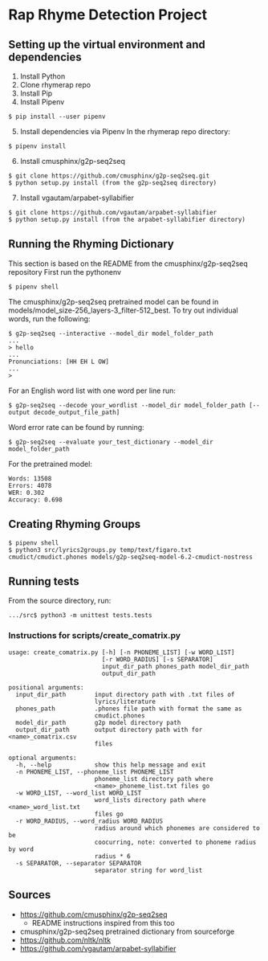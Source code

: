 # Rap Rhyme Detection Project

## Setting up the virtual environment and dependencies

1. Install Python
2. Clone rhymerap repo
3. Install Pip
4. Install Pipenv
```
$ pip install --user pipenv
```
5. Install dependencies via Pipenv
In the rhymerap repo directory:
```
$ pipenv install
```
6. Install cmusphinx/g2p-seq2seq
```
$ git clone https://github.com/cmusphinx/g2p-seq2seq.git
$ python setup.py install (from the g2p-seq2seq directory)
```
7. Install vgautam/arpabet-syllabifier
```
$ git clone https://github.com/vgautam/arpabet-syllabifier
$ python setup.py install (from the arpabet-syllabifier directory)
```
## Running the Rhyming Dictionary
This section is based on the README from the cmusphinx/g2p-seq2seq repository
First run the pythonenv
```
$ pipenv shell

```
The cmusphinx/g2p-seq2seq pretrained model can be found in models/model_size-256_layers-3_filter-512_best.
To try out individual words, run the following:
```
$ g2p-seq2seq --interactive --model_dir model_folder_path
...
> hello
...
Pronunciations: [HH EH L OW]
...
>
```
For an English word list with one word per line run:
```
$ g2p-seq2seq --decode your_wordlist --model_dir model_folder_path [--output decode_output_file_path]
```
Word error rate can be found by running:
```
$ g2p-seq2seq --evaluate your_test_dictionary --model_dir model_folder_path
```
For the pretrained model:
```
Words: 13508
Errors: 4078
WER: 0.302
Accuracy: 0.698
```

## Creating Rhyming Groups
```
$ pipenv shell
$ python3 src/lyrics2groups.py temp/text/figaro.txt cmudict/cmudict.phones models/g2p-seq2seq-model-6.2-cmudict-nostress
```

## Running tests
From the source directory, run:
```
.../src$ python3 -m unittest tests.tests
```

### Instructions for scripts/create_comatrix.py
```
usage: create_comatrix.py [-h] [-n PHONEME_LIST] [-w WORD_LIST]
                          [-r WORD_RADIUS] [-s SEPARATOR]
                          input_dir_path phones_path model_dir_path
                          output_dir_path

positional arguments:
  input_dir_path        input directory path with .txt files of
                        lyrics/literature
  phones_path           .phones file path with format the same as
                        cmudict.phones
  model_dir_path        g2p model directory path
  output_dir_path       output directory path with for <name>_comatrix.csv
                        files

optional arguments:
  -h, --help            show this help message and exit
  -n PHONEME_LIST, --phoneme_list PHONEME_LIST
                        phoneme_list directory path where
                        <name>_phoneme_list.txt files go
  -w WORD_LIST, --word_list WORD_LIST
                        word_lists directory path where <name>_word_list.txt
                        files go
  -r WORD_RADIUS, --word_radius WORD_RADIUS
                        radius around which phonemes are considered to be
                        coocurring, note: converted to phoneme radius by word
                        radius * 6
  -s SEPARATOR, --separator SEPARATOR
                        separator string for word_list
```
## Sources
- https://github.com/cmusphinx/g2p-seq2seq
  - README instructions inspired from this too 
- cmusphinx/g2p-seq2seq pretrained dictionary from sourceforge
- https://github.com/nltk/nltk
- https://github.com/vgautam/arpabet-syllabifier
